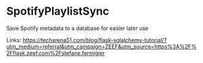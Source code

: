 # SpotifyPlaylistSync
Save Spotify metadata to a database for easier later use


Links:
https://techarena51.com/blog/flask-sqlalchemy-tutorial/?utm_medium=referral&utm_campaign=ZEEF&utm_source=https%3A%2F%2Fflask.zeef.com%2Fstefane.fermigier